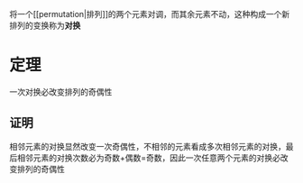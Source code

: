 将一个[[permutation|排列]]的两个元素对调，而其余元素不动，这种构成一个新排列的变换称为**对换**

# 定理
一次对换必改变排列的奇偶性

## 证明
相邻元素的对换显然改变一次奇偶性，不相邻的元素看成多次相邻元素的对换，最后相邻元素的对换次数必为奇数+偶数=奇数，因此一次任意两个元素的对换必改变排列的奇偶性